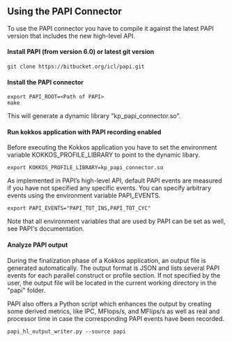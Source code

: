 ## Using the PAPI Connector

To use the PAPI connector you have to compile it against the latest PAPI version that includes the new high-level API.

#### Install PAPI (from version 6.0) or latest git version

```console
git clone https://bitbucket.org/icl/papi.git
```   

#### Install the PAPI connector
```console
export PAPI_ROOT=<Path of PAPI>  
make
```
This will generate a dynamic library "kp\_papi\_connector.so".

#### Run kokkos application with PAPI recording enabled
Before executing the Kokkos application you have to set the environment variable KOKKOS\_PROFILE\_LIBRARY to point to the dynamic libary.

```console
export KOKKOS_PROFILE_LIBRARY=kp_papi_connector.so
```

As implemented in PAPI’s high-level API, default PAPI events are measured if you have not specified any specific events. You can specify arbitrary events using the environment variable PAPI\_EVENTS.

```console
export PAPI_EVENTS="PAPI_TOT_INS,PAPI_TOT_CYC"
```

Note that all environment variables that are used by PAPI can be set as well, see PAPI's documentation.

#### Analyze PAPI output
During the finalization phase of a Kokkos application, an output file is generated automatically. The output format is JSON and lists several PAPI events for each parallel construct or profile section. If not specified by the user, the output file will be located in the current working directory in the "papi" folder.

PAPI also offers a Python script which enhances the outputby creating some derived metrics, like IPC, MFlops/s, and MFlips/s as well as real and processor time in case the corresponding PAPI events have been recorded. 

```console
papi_hl_output_writer.py --source papi
```

